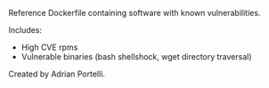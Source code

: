 Reference Dockerfile containing software with known vulnerabilities.

Includes:

- High CVE rpms
- Vulnerable binaries (bash shellshock, wget directory traversal)

Created by Adrian Portelli.

